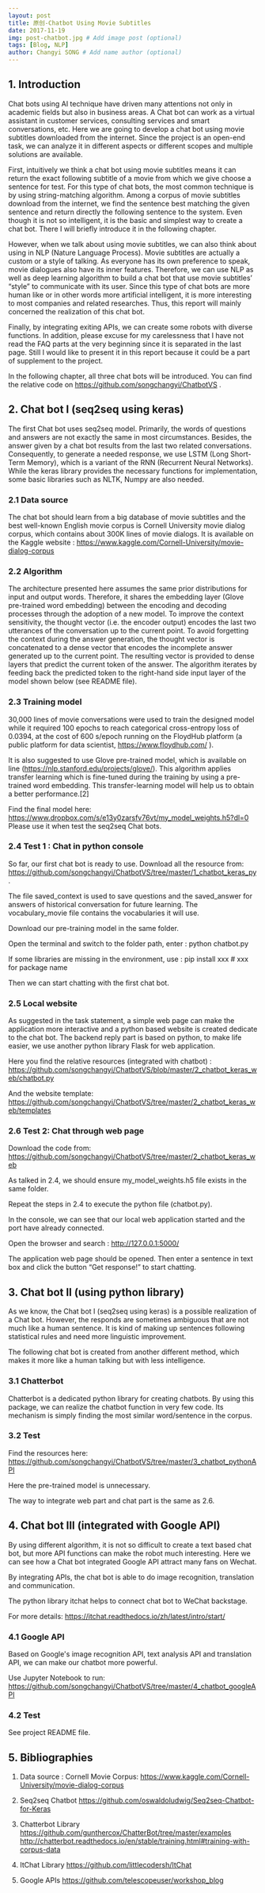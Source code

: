 ```yaml
---
layout: post
title: 原创-Chatbot Using Movie Subtitles
date: 2017-11-19
img: post-chatbot.jpg # Add image post (optional)
tags: [Blog, NLP]
author: Changyi SONG # Add name author (optional)
---
```


## 1. Introduction
Chat bots using AI technique have driven many attentions not only in academic fields but also in business areas. A Chat bot can work as a virtual assistant in customer services, consulting services and smart conversations, etc. Here we are going to develop a chat bot using movie subtitles downloaded from the internet. Since the project is an open-end task, we can analyze it in different aspects or different scopes and multiple solutions are available.

First, intuitively we think a chat bot using movie subtitles means it can return the exact following subtitle of a movie from which we give choose a sentence for test. For this type of chat bots, the most common technique is by using string-matching algorithm. Among a corpus of movie subtitles download from the internet, we find the sentence best matching the given sentence and return directly the following sentence to the system. Even though it is not so intelligent, it is the basic and simplest way to create a chat bot. There I will briefly introduce it in the following chapter.

However, when we talk about using movie subtitles, we can also think about using in NLP (Nature Language Process). Movie subtitles are actually a custom or a style of talking. As everyone has its own preference to speak, movie dialogues also have its inner features. Therefore, we can use NLP as well as deep learning algorithm to build a chat bot that use movie subtitles’ “style” to communicate with its user. Since this type of chat bots are more human like or in other words more artificial intelligent, it is more interesting to most companies and related researches. Thus, this report will mainly concerned the realization of this chat bot. 

Finally, by integrating exiting APIs, we can create some robots with diverse functions. In addition, please excuse for my carelessness that I have not read the FAQ parts at the very beginning since it is separated in the last page. Still I would like to present it in this report because it could be a part of supplement to the project.

In the following chapter, all three chat bots will be introduced. You can find the relative code on https://github.com/songchangyi/ChatbotVS .

## 2. Chat bot I (seq2seq using keras)
The first Chat bot uses seq2seq model.
Primarily, the words of questions and answers are not exactly the same in most circumstances. Besides, the answer given by a chat bot results from the last two related conversations. Consequently, to generate a needed response, we use LSTM (Long Short-Term Memory), which is a variant of the RNN (Recurrent Neural Networks).
While the keras library provides the necessary functions for implementation, some basic libraries such as NLTK, Numpy are also needed.

### 2.1 Data source
The chat bot should learn from a big database of movie subtitles and the best well-known English movie corpus is Cornell University movie dialog corpus, which contains about 300K lines of movie dialogs. 
It is available on the Kaggle website :
https://www.kaggle.com/Cornell-University/movie-dialog-corpus 

### 2.2 Algorithm 
The architecture presented here assumes the same prior distributions for input and output words. Therefore, it shares the embedding layer (Glove pre-trained word embedding) between the encoding and decoding processes through the adoption of a new model. 
To improve the context sensitivity, the thought vector (i.e. the encoder output) encodes the last two utterances of the conversation up to the current point. To avoid forgetting the context during the answer generation, the thought vector is concatenated to a dense vector that encodes the incomplete answer generated up to the current point. The resulting vector is provided to dense layers that predict the current token of the answer. 
The algorithm iterates by feeding back the predicted token to the right-hand side input layer of the model shown below (see README file).

### 2.3 Training model
30,000 lines of movie conversations were used to train the designed model while it required 100 epochs to reach categorical cross-entropy loss of 0.0394, at the cost of 600 s/epoch running on the FloydHub platform (a public platform for data scientist, https://www.floydhub.com/ ).

It is also suggested to use Glove pre-trained model, which is available on line (https://nlp.stanford.edu/projects/glove/). This algorithm applies transfer learning which is fine-tuned during the training by using a pre-trained word embedding. This transfer-learning model will help us to obtain a better performance.[2]

Find the final model here:
https://www.dropbox.com/s/e13y0zarsfv76vt/my_model_weights.h5?dl=0
Please use it when test the seq2seq Chat bots.

### 2.4 Test 1 : Chat in python console
So far, our first chat bot is ready to use. 
Download all the resource from: https://github.com/songchangyi/ChatbotVS/tree/master/1_chatbot_keras_py.

The file saved_context is used to save questions and the saved_answer for answers of historical conversation for future learning. The vocabulary_movie file contains the vocabularies it will use. 

Download our pre-training model in the same folder.

Open the terminal and switch to the folder path, enter :
	python chatbot.py

If some libraries are missing in the environment, use :
	pip install xxx # xxx for package name

Then we can start chatting with the first chat bot.

### 2.5 Local website
As suggested in the task statement, a simple web page can make the application more interactive and a python based website is created dedicate to the chat bot.
The backend reply part is based on python, to make life easier, we use another python library Flask for web application.

Here you find the relative resources (integrated with chatbot) : 
https://github.com/songchangyi/ChatbotVS/blob/master/2_chatbot_keras_web/chatbot.py 

And the website template:
https://github.com/songchangyi/ChatbotVS/tree/master/2_chatbot_keras_web/templates 
### 2.6 Test 2: Chat through web page
Download the code from: 
https://github.com/songchangyi/ChatbotVS/tree/master/2_chatbot_keras_web

As talked in 2.4, we should ensure my_model_weights.h5 file exists in the same folder.

Repeat the steps in 2.4 to execute the python file (chatbot.py). 

In the console, we can see that our local web application started and the port have already connected.

Open the browser and search :
http://127.0.0.1:5000/

The application web page should be opened. Then enter a sentence in text box and click the button “Get response!” to start chatting. 

## 3. Chat bot II (using python library)
As we know, the Chat bot I (seq2seq using keras) is a possible realization of a Chat bot. However, the responds are sometimes ambiguous that are not much like a human sentence. It is kind of making up sentences following statistical rules and need more linguistic improvement. 

The following chat bot is created from another different method, which makes it more like a human talking but with less intelligence.
### 3.1 Chatterbot
Chatterbot is a dedicated python library for creating chatbots. By using this package, we can realize the chatbot function in very few code. Its mechanism is simply finding the most similar word/sentence in the corpus.
### 3.2 Test
Find the resources here: https://github.com/songchangyi/ChatbotVS/tree/master/3_chatbot_pythonAPI

Here the pre-trained model is unnecessary.

The way to integrate web part and chat part is the same as 2.6.
## 4. Chat bot III (integrated with Google API)
By using different algorithm, it is not so difficult to create a text based chat bot, but more API functions can make the robot much interesting. Here we can see how a Chat bot integrated Google API attract many fans on Wechat.

By integrating APIs, the chat bot is able to do image recognition, translation and communication.

The python library itchat helps to connect chat bot to WeChat backstage. 

For more details:
https://itchat.readthedocs.io/zh/latest/intro/start/ 
### 4.1 Google API
Based on Google's image recognition API, text analysis API and translation API, we can make our chatbot more powerful. 

Use Jupyter Notebook to run:
https://github.com/songchangyi/ChatbotVS/tree/master/4_chatbot_googleAPI
### 4.2 Test
See project README file.

## 5. Bibliographies
1. Data source : Cornell Movie Corpus:
https://www.kaggle.com/Cornell-University/movie-dialog-corpus

2. Seq2seq Chatbot
https://github.com/oswaldoludwig/Seq2seq-Chatbot-for-Keras

3. Chatterbot Library
https://github.com/gunthercox/ChatterBot/tree/master/examples
http://chatterbot.readthedocs.io/en/stable/training.html#training-with-corpus-data

4. ItChat Library
https://github.com/littlecodersh/ItChat

5. Google APIs
https://github.com/telescopeuser/workshop_blog 
